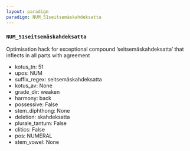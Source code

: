 ```yaml
---
layout: paradigm
paradigm: NUM_51seitsemäskahdeksatta
---
```

### ` NUM_51seitsemäskahdeksatta `

Optimisation hack for exceptional compound ’seitsemäskahdeksatta’ that inflects in all parts with agreement
* kotus_tn: 51
* upos: NUM
* suffix_regex: seitsemäskahdeksatta
* kotus_av: None
* grade_dir: weaken
* harmony: back
* possessive: False
* stem_diphthong: None
* deletion: skahdeksatta
* plurale_tantum: False
* clitics: False
* pos: NUMERAL
* stem_vowel: None
